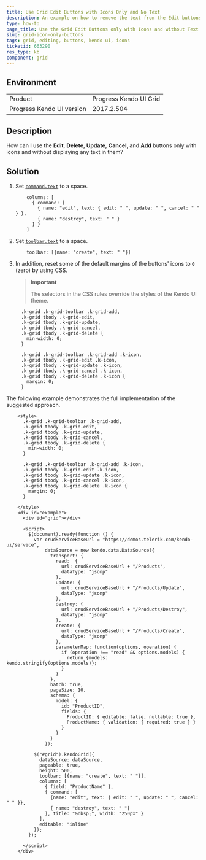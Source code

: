 ```yaml
---
title: Use Grid Edit Buttons with Icons Only and No Text
description: An example on how to remove the text from the Edit buttons of a Kendo UI Grid and leave only the icons.
type: how-to
page_title: Use the Grid Edit Buttons only with Icons and without Text | Kendo UI Grid
slug: grid-icon-only-buttons
tags: grid, editing, buttons, kendo ui, icons
ticketid: 663290
res_type: kb
component: grid
---
```


## Environment

<table>
 <tr>
  <td>Product</td>
  <td>Progress Kendo UI Grid</td>
 </tr>
 <tr>
  <td>Progress Kendo UI version</td>
  <td>2017.2.504</td>
 </tr>
</table>

## Description

How can I use the **Edit**, **Delete**, **Update**, **Cancel**, and **Add** buttons only with icons and without displaying any text in them?

## Solution

1. Set [`command.text`](https://docs.telerik.com/kendo-ui/api/javascript/ui/grid/configuration/columns.command.text) to a space.

    ```
        columns: [
          { command: [
            { name: "edit", text: { edit: " ", update: " ", cancel: " " } },
            { name: "destroy", text: " " }
          ] }
        ]
    ```

2. Set [`toolbar.text`](http://docs.telerik.com/kendo-ui/api/javascript/ui/grid/configuration/toolbar.text) to a space.

    ```
        toolbar: [{name: "create", text: " "}]
    ```

3. In addition, reset some of the default margins of the buttons' icons to `0` (zero) by using CSS.

    > **Important**
    >
    > The selectors in the CSS rules override the styles of the Kendo UI theme.

    ```
      .k-grid .k-grid-toolbar .k-grid-add,
      .k-grid tbody .k-grid-edit,
      .k-grid tbody .k-grid-update,
      .k-grid tbody .k-grid-cancel,
      .k-grid tbody .k-grid-delete {
        min-width: 0;
      }

      .k-grid .k-grid-toolbar .k-grid-add .k-icon,
      .k-grid tbody .k-grid-edit .k-icon,
      .k-grid tbody .k-grid-update .k-icon,
      .k-grid tbody .k-grid-cancel .k-icon,
      .k-grid tbody .k-grid-delete .k-icon {
        margin: 0;
      }
    ```

The following example demonstrates the full implementation of the suggested approach.

```dojo
    <style>
      .k-grid .k-grid-toolbar .k-grid-add,
      .k-grid tbody .k-grid-edit,
      .k-grid tbody .k-grid-update,
      .k-grid tbody .k-grid-cancel,
      .k-grid tbody .k-grid-delete {
        min-width: 0;
      }

      .k-grid .k-grid-toolbar .k-grid-add .k-icon,
      .k-grid tbody .k-grid-edit .k-icon,
      .k-grid tbody .k-grid-update .k-icon,
      .k-grid tbody .k-grid-cancel .k-icon,
      .k-grid tbody .k-grid-delete .k-icon {
        margin: 0;
      }

    </style>
    <div id="example">
      <div id="grid"></div>

      <script>
        $(document).ready(function () {
          var crudServiceBaseUrl = "https://demos.telerik.com/kendo-ui/service",
              dataSource = new kendo.data.DataSource({
                transport: {
                  read:  {
                    url: crudServiceBaseUrl + "/Products",
                    dataType: "jsonp"
                  },
                  update: {
                    url: crudServiceBaseUrl + "/Products/Update",
                    dataType: "jsonp"
                  },
                  destroy: {
                    url: crudServiceBaseUrl + "/Products/Destroy",
                    dataType: "jsonp"
                  },
                  create: {
                    url: crudServiceBaseUrl + "/Products/Create",
                    dataType: "jsonp"
                  },
                  parameterMap: function(options, operation) {
                    if (operation !== "read" && options.models) {
                      return {models: kendo.stringify(options.models)};
                    }
                  }
                },
                batch: true,
                pageSize: 10,
                schema: {
                  model: {
                    id: "ProductID",
                    fields: {
                      ProductID: { editable: false, nullable: true },
                      ProductName: { validation: { required: true } }
                    }
                  }
                }
              });

          $("#grid").kendoGrid({
            dataSource: dataSource,
            pageable: true,
            height: 500,
            toolbar: [{name: "create", text: " "}],
            columns: [
              { field: "ProductName" },
              { command: [
                {name: "edit", text: { edit: " ", update: " ", cancel: " " }},
                { name: "destroy", text: " "}
              ], title: "&nbsp;", width: "250px" }
            ],
            editable: "inline"
          });
        });

      </script>
    </div>
```
